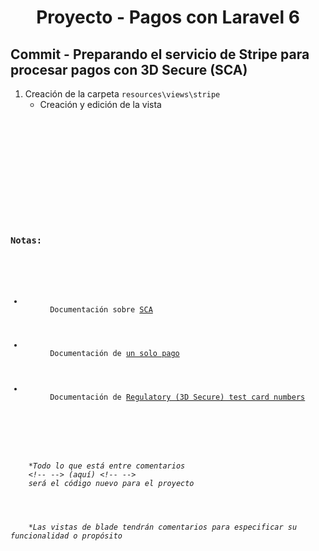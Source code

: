 
  <!-- Title -->
  <h1 align="center">Proyecto - Pagos con Laravel 6</h1>
  <!-- End Title -->

  <!-- Commit name -->
  <h2>Commit - <strong>Preparando el servicio de Stripe para procesar pagos con 3D Secure (SCA)</strong></h2>
  <!-- End Commit name -->
  
  <!-- Commit instructions -->
  <ol>
    <li>
      Creación de la carpeta <code>resources\views\stripe</code>
      <ul>
        <li>Creación y edición de la vista <code><resources\views\stripe\3d-secure.blade.php/code></li>
      </ul>
    </li>
  </ol>
  <!-- End Commit instructions -->
  
  <!-- Notes -->
  <h3>Notas:</h3>
  <ul>
    <li>
      Documentación sobre <a href="https://stripe.com/docs/strong-customer-authentication/migration">SCA</a>
    </li>
    <li>
      Documentación de <a href="https://stripe.com/docs/strong-customer-authentication/migration#one-time">un solo pago</a>
    </li>
    <li>
      Documentación de <a href="https://stripe.com/docs/testing#regulatory-cards">Regulatory (3D Secure) test card numbers</a>
    </li>
  </ul>
    
  <em>
    *Todo lo que está entre comentarios
    &lt;!-- --&gt; (aquí) &lt;!-- --&gt;
    será el código nuevo para el proyecto
  </em>
  <br>
  <em>
    *Las vistas de blade tendrán comentarios para especificar su funcionalidad o propósito
  </em>
  <!-- End notes -->